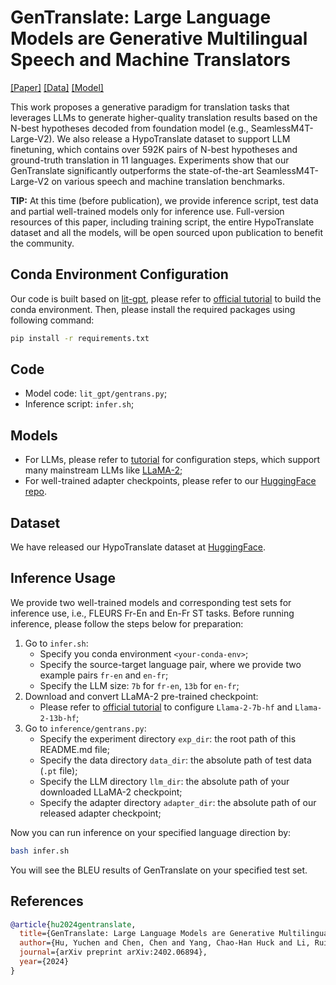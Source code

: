 # GenTranslate: Large Language Models are Generative Multilingual Speech and Machine Translators

[[Paper]](https://arxiv.org/abs/2402.06894) [[Data]](https://huggingface.co/datasets/PeacefulData/HypoTranslate) [[Model]](https://huggingface.co/PeacefulData/GenTranslate)

This work proposes a generative paradigm for translation tasks that leverages LLMs to generate higher-quality translation results based on the N-best hypotheses decoded from foundation model (e.g., SeamlessM4T-Large-V2).
We also release a HypoTranslate dataset to support LLM finetuning, which contains over 592K pairs of N-best hypotheses and ground-truth translation in 11 languages.
Experiments show that our GenTranslate significantly outperforms the state-of-the-art SeamlessM4T-Large-V2 on various speech and machine translation benchmarks.

**TIP:** At this time (before publication), we provide inference script, test data and partial well-trained models only for inference use. Full-version resources of this paper, including training script, the entire HypoTranslate dataset and all the models, will be open sourced upon publication to benefit the community.

## Conda Environment Configuration

Our code is built based on [lit-gpt](https://github.com/Lightning-AI/lit-gpt), please refer to [official tutorial](https://github.com/Lightning-AI/lit-gpt#setup) to build the conda environment. Then, please install the required packages using following command:
```bash
pip install -r requirements.txt
```

## Code

- Model code: `lit_gpt/gentrans.py`;
- Inference script: `infer.sh`;

## Models

- For LLMs, please refer to [tutorial](https://github.com/Lightning-AI/lit-gpt/tree/main/tutorials) for configuration steps, which support many mainstream LLMs like [LLaMA-2](https://github.com/Lightning-AI/lit-gpt/blob/main/tutorials/download_llama_2.md);
- For well-trained adapter checkpoints, please refer to our [HuggingFace repo](https://huggingface.co/PeacefulData/GenTranslate).

## Dataset

We have released our HypoTranslate dataset at [HuggingFace](https://huggingface.co/datasets/PeacefulData/HypoTranslate).


## Inference Usage
We provide two well-trained models and corresponding test sets for inference use, i.e., FLEURS Fr-En and En-Fr ST tasks.
Before running inference, please follow the steps below for preparation:
1. Go to `infer.sh`:
   - Specify you conda environment `<your-conda-env>`;
   - Specify the source-target language pair, where we provide two example pairs `fr-en` and `en-fr`;
   - Specify the LLM size: `7b` for `fr-en`, `13b` for `en-fr`;
2. Download and convert LLaMA-2 pre-trained checkpoint:
   - Please refer to [official tutorial](https://github.com/Lightning-AI/lit-gpt/blob/main/tutorials/download_llama_2.md) to configure `Llama-2-7b-hf` and `Llama-2-13b-hf`;
3. Go to `inference/gentrans.py`:
   - Specify the experiment directory `exp_dir`: the root path of this README.md file;
   - Specify the data directory `data_dir`: the absolute path of test data (`.pt` file);
   - Specify the LLM directory `llm_dir`: the absolute path of your downloaded LLaMA-2 checkpoint;
   - Specify the adapter directory `adapter_dir`: the absolute path of our released adapter checkpoint;

Now you can run inference on your specified language direction by:
```bash
bash infer.sh
```

You will see the BLEU results of GenTranslate on your specified test set.


## References
```bib
@article{hu2024gentranslate,
  title={GenTranslate: Large Language Models are Generative Multilingual Speech and Machine Translators},
  author={Hu, Yuchen and Chen, Chen and Yang, Chao-Han Huck and Li, Ruizhe and Zhang, Dong and Chen, Zhehuai and Chng, Eng Siong},
  journal={arXiv preprint arXiv:2402.06894},
  year={2024}
}
```